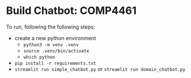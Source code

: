 # Build Chatbot: COMP4461

To run, following the following steps:

- create a new python environment
    - `python3 -m venv .venv`
    - `source .venv/bin/activate`
    - `which python`
- `pip install -r requirements.txt`
- `streamlit run simple_chatbot.py` or `streamlit run domain_chatbot.py`